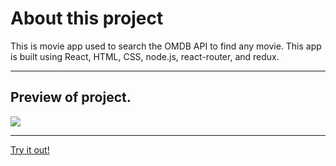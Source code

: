 <h1>About this project</h1>
This is movie app used to search the OMDB API to find any movie. This app is built using React, HTML, CSS, node.js, react-router, and redux.
<hr>
<h2>Preview of project.</h2>
<img src='http://i65.tinypic.com/289am47.png'> 
<hr>
<a href='https://as-movie-finder.herokuapp.com/#/'>Try it out!</a>